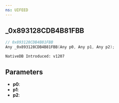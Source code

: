 ```yaml
---
ns: UIFEED
---
```

## _0x893128CDB4B81FBB

```c
// 0x893128CDB4B81FBB
Any _0x893128CDB4B81FBB(Any p0, Any p1, Any p2);
```

```
NativeDB Introduced: v1207
```

## Parameters
* **p0**:
* **p1**:
* **p2**:
